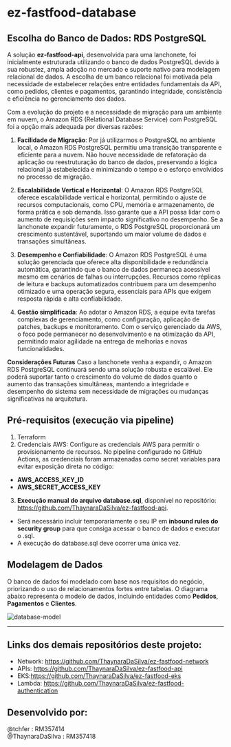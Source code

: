 # ez-fastfood-database

## Escolha do Banco de Dados: RDS PostgreSQL

A solução **ez-fastfood-api**, desenvolvida para uma lanchonete, foi inicialmente estruturada utilizando o banco de dados PostgreSQL devido à sua robustez, ampla adoção no mercado e suporte nativo para modelagem relacional de dados. A escolha de um banco relacional foi motivada pela necessidade de estabelecer relações entre entidades fundamentais da API, como pedidos, clientes e pagamentos, garantindo integridade, consistência e eficiência no gerenciamento dos dados.

Com a evolução do projeto e a necessidade de migração para um ambiente em nuvem, o Amazon RDS (Relational Database Service) com PostgreSQL foi a opção mais adequada por diversas razões:

1. **Facilidade de Migração**:
Por já utilizarmos o PostgreSQL no ambiente local, o Amazon RDS PostgreSQL permitiu uma transição transparente e eficiente para a nuvem. Não houve necessidade de refatoração da aplicação ou reestruturação do banco de dados, preservando a lógica relacional já estabelecida e minimizando o tempo e o esforço envolvidos no processo de migração.

2. **Escalabilidade Vertical e Horizontal**:
O Amazon RDS PostgreSQL oferece escalabilidade vertical e horizontal, permitindo o ajuste de recursos computacionais, como CPU, memória e armazenamento, de forma prática e sob demanda. Isso garante que a API possa lidar com o aumento de requisições sem impacto significativo no desempenho. Se a lanchonete expandir futuramente, o RDS PostgreSQL proporcionará um crescimento sustentável, suportando um maior volume de dados e transações simultâneas.

3. **Desempenho e Confiabilidade**:
O Amazon RDS PostgreSQL é uma solução gerenciada que oferece alta disponibilidade e redundância automática, garantindo que o banco de dados permaneça acessível mesmo em cenários de falhas ou interrupções. Recursos como réplicas de leitura e backups automatizados contribuem para um desempenho otimizado e uma operação segura, essenciais para APIs que exigem resposta rápida e alta confiabilidade.

4. **Gestão simplificada**:
Ao adotar o Amazon RDS, a equipe evita tarefas complexas de gerenciamento, como configuração, aplicação de patches, backups e monitoramento. Com o serviço gerenciado da AWS, o foco pode permanecer no desenvolvimento e na otimização da API, permitindo maior agilidade na entrega de melhorias e novas funcionalidades.

**Considerações Futuras**
Caso a lanchonete venha a expandir, o Amazon RDS PostgreSQL continuará sendo uma solução robusta e escalável. Ele poderá suportar tanto o crescimento do volume de dados quanto o aumento das transações simultâneas, mantendo a integridade e desempenho do sistema sem necessidade de migrações ou mudanças significativas na arquitetura.

## Pré-requisitos (execução via pipeline)
1. Terraform
2. Credenciais AWS: Configure as credenciais AWS para permitir o provisionamento de recursos.
No pipeline configurado no GitHub Actions, as credenciais foram armazenadas como secret variables para evitar exposição direta no código:

- **AWS_ACCESS_KEY_ID**
- **AWS_SECRET_ACCESS_KEY**
3. **Execução manual do arquivo database.sql**, disponível no repositório: https://github.com/ThaynaraDaSilva/ez-fastfood-api.
- Será necessário incluir temporariamente o seu IP em **inbound rules do security group** para que consiga acessar o banco de dados e executar o .sql.
- A execução do database.sql deve ocorrer uma única vez.

## Modelagem de Dados
O banco de dados foi modelado com base nos requisitos do negócio, priorizando o uso de relacionamentos fortes entre tabelas. O diagrama abaixo representa o modelo de dados, incluindo entidades como **Pedidos**, **Pagamentos** e **Clientes**.

![database-model](https://github.com/user-attachments/assets/5423fa1c-da17-4b60-a160-7ed25845d25d)

---

## Links dos demais repositórios deste projeto:
- Network: https://github.com/ThaynaraDaSilva/ez-fastfood-network
- APIs: https://github.com/ThaynaraDaSilva/ez-fastfood-api
- EKS:https://github.com/ThaynaraDaSilva/ez-fastfood-eks
- Lambda: https://github.com/ThaynaraDaSilva/ez-fastfood-authentication


## Desenvolvido por:
@tchfer : RM357414<br>
@ThaynaraDaSilva : RM357418<br>